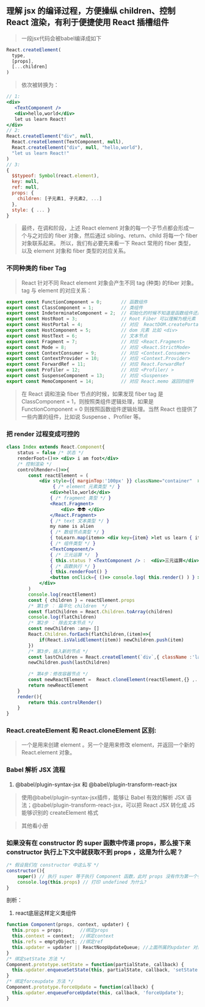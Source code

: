 
## 理解 jsx 的编译过程，方便操纵 children、控制 React 渲染，有利于便捷使用 React 插槽组件

> 一段jsx代码会被babel编译成如下

```js
React.createElement(
  type,
  [props],
  [...children]
)
```
> 依次被转换为：

```jsx
// 1:
<div>
   <TextComponent />
   <div>hello,world</div>
   let us learn React!
</div>
// 2:
React.createElement("div", null,
  React.createElement(TextComponent, null),
  React.createElement("div", null, "hello,world"),
  "let us learn React!"
)
// 3:
{
  $$typeof: Symbol(react.element),
  key: null,
  ref: null,
  props: {
    children: [子元素1, 子元素2, ...]
  },
  style: { ... }
}

```
> 最终，在调和阶段，上述 React element 对象的每一个子节点都会形成一个与之对应的 fiber 对象，然后通过 sibling、return、child 将每一个 fiber 对象联系起来。
> 所以，我们有必要先来看一下 React 常用的 fiber 类型，以及 element 对象和 fiber 类型的对应关系。

### 不同种类的 fiber Tag
> React 针对不同 React element 对象会产生不同 tag (种类) 的fiber 对象。tag 与 element 的对应关系：

```jsx
export const FunctionComponent = 0;       // 函数组件
export const ClassComponent = 1;          // 类组件
export const IndeterminateComponent = 2;  // 初始化的时候不知道是函数组件还是类组件 
export const HostRoot = 3;                // Root Fiber 可以理解为根元素 ， 通过reactDom.render()产生的根元素
export const HostPortal = 4;              // 对应  ReactDOM.createPortal 产生的 Portal 
export const HostComponent = 5;           // dom 元素 比如 <div>
export const HostText = 6;                // 文本节点
export const Fragment = 7;                // 对应 <React.Fragment> 
export const Mode = 8;                    // 对应 <React.StrictMode>   
export const ContextConsumer = 9;         // 对应 <Context.Consumer>
export const ContextProvider = 10;        // 对应 <Context.Provider>
export const ForwardRef = 11;             // 对应 React.ForwardRef
export const Profiler = 12;               // 对应 <Profiler/ >
export const SuspenseComponent = 13;      // 对应 <Suspense>
export const MemoComponent = 14;          // 对应 React.memo 返回的组件

```
> 在 React 调和渲染 fiber 节点的时候，如果发现 fiber tag 是 ClassComponent = 1，则按照类组件逻辑处理，如果是 FunctionComponent = 0 则按照函数组件逻辑处理。当然 React 也提供了一些内置的组件，比如说 Suspense 、Profiler 等。

### 把 render 过程变成可控的
```jsx
class Index extends React.Component{
    status = false /* 状态 */
    renderFoot=()=> <div> i am foot</div>
    /* 控制渲染 */
    controlRender=()=>{
        const reactElement = (
            <div style={{ marginTop:'100px' }} className="container"  >   
                 { /* element 元素类型 */ }
                <div>hello,world</div>  
                { /* fragment 类型 */ }
                <React.Fragment>      
                    <div> 👽👽 </div>
                </React.Fragment>
                { /* text 文本类型 */ }
                my name is alien       
                { /* 数组节点类型 */ }
                { toLearn.map(item=> <div key={item} >let us learn { item } </div> ) } 
                { /* 组件类型 */ }
                <TextComponent/>  
                { /* 三元运算 */  }
                { this.status ? <TextComponent /> :  <div>三元运算</div> }  
                { /* 函数执行 */ } 
                { this.renderFoot() }  
                <button onClick={ ()=> console.log( this.render() ) } >打印render后的内容</button>
            </div>
        )
        console.log(reactElement)
        const { children } = reactElement.props
        /* 第1步 ： 扁平化 children  */
        const flatChildren = React.Children.toArray(children)
        console.log(flatChildren)
        /* 第2步 ： 除去文本节点 */
        const newChildren :any= []
        React.Children.forEach(flatChildren,(item)=>{
            if(React.isValidElement(item)) newChildren.push(item)
        })
        /* 第3步，插入新的节点 */
        const lastChildren = React.createElement(`div`,{ className :'last' } ,`say goodbye`)
        newChildren.push(lastChildren)
        
        /* 第4步：修改容器节点 */
        const newReactElement =  React.cloneElement(reactElement,{} ,...newChildren )
        return newReactElement
    }
    render(){
        return this.controlRender()
    }
}

```
### React.createElement 和 React.cloneElement 区别:

> 一个是用来创建 element 。另一个是用来修改 element，并返回一个新的 React.element 对象。


### Babel 解析 JSX 流程
1. @babel/plugin-syntax-jsx 和 @babel/plugin-transform-react-jsx
> 使用@babel/plugin-syntax-jsx插件，能够让 Babel 有效的解析 JSX 语法；@babel/plugin-transform-react-jsx，可以把 React JSX 转化成 JS 能够识别的 createElement 格式

> 其他看小册

### 如果没有在 constructor 的 super 函数中传递 props，那么接下来 constructor 执行上下文中就获取不到 props ，这是为什么呢？
```jsx
/* 假设我们在 constructor 中这么写 */
constructor(){
    super() // 执行 super 等于执行 Component 函数，此时 props 没有作为第一个参数传给 super() ，在 Component 中就会找不到 props 参数，从而变成 undefined 
    console.log(this.props) // 打印 undefined 为什么?
}
```
剖析： 
1. react底层这样定义类组件
```jsx
function Component(props, context, updater) {
  this.props = props;      //绑定props
  this.context = context;  //绑定context
  this.refs = emptyObject; //绑定ref
  this.updater = updater || ReactNoopUpdateQueue; //上面所属的updater 对象
}
/* 绑定setState 方法 */
Component.prototype.setState = function(partialState, callback) {
  this.updater.enqueueSetState(this, partialState, callback, 'setState');
}
/* 绑定forceupdate 方法 */
Component.prototype.forceUpdate = function(callback) {
  this.updater.enqueueForceUpdate(this, callback, 'forceUpdate');
}

```
